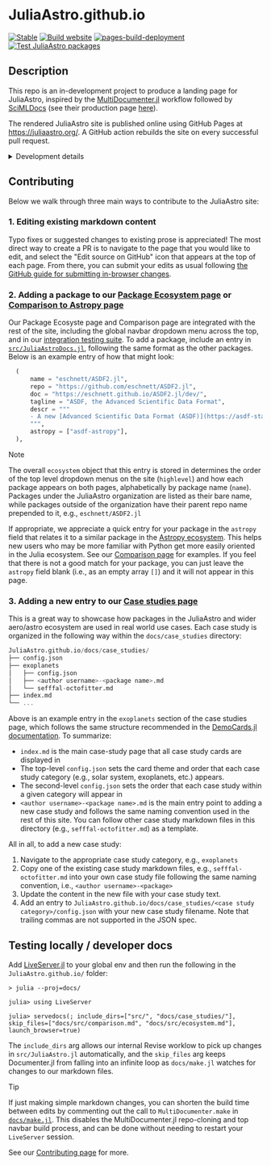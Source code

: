 JuliaAstro.github.io
====================

[![Stable](https://img.shields.io/badge/docs-stable-blue.svg)](https://juliaastro.org/)
[![Build website](https://github.com/JuliaAstro/JuliaAstro.github.io/actions/workflows/Documentation.yml/badge.svg)](https://github.com/JuliaAstro/JuliaAstro.github.io/actions/workflows/Documentation.yml)
[![pages-build-deployment](https://github.com/JuliaAstro/JuliaAstro.github.io/actions/workflows/pages/pages-build-deployment/badge.svg?branch=gh-pages)](https://github.com/JuliaAstro/JuliaAstro.github.io/actions/workflows/pages/pages-build-deployment)
[![Test JuliaAstro packages](https://github.com/JuliaAstro/JuliaAstro.github.io/actions/workflows/CI.yml/badge.svg)](https://github.com/JuliaAstro/JuliaAstro.github.io/actions/workflows/CI.yml)

## Description

This repo is an in-development project to produce a landing page for JuliaAstro, inspired by the [MultiDocumenter.jl](https://github.com/JuliaComputing/MultiDocumenter.jl) workflow followed by [SciMLDocs](https://github.com/SciML/SciMLDocs) (see their production page [here](https://docs.sciml.ai/Overview/stable/)).

The rendered JuliaAstro site is published online using GitHub Pages at <https://juliaastro.org/>. A GitHub action rebuilds the site on every successful pull request.

<details>
  <summary>Development details</summary>

  The main bits of this documentation package are organized in the following way:

  ```julia
  JuliaAstro.github.io
  ├── docs/
  │   ├── case_studies/
  │   ├── clones/
  │   ├── make.jl
  │   └── src/
  │       ├── comparison.md
  │       └──  ecosystem.md
  └── src/
      ├── comparison.jl
      ├── ecosystem.jl
      └── JuliaAstroDocs.jl
  ```

  1. All packages to document are stored in a nested NamedTuple (`ecosystem`) in `src/JuliaAstroDocs.jl`. This contains all of the metadata needed to build the rest of the site, and is the main entrypoint for making documentation contributions.
  1. Using this information, the markdown in `doc/src/` for our [comparison page](https://juliaastro.org/home/comparison/) and [ecosystem page](https://juliaastro.org/home/ecosystem/) are programatically created by `src/comparison.jl` and `src/ecosystem.jl`, respectively.
  1.  MultiDocumenter then builds the site via `docs/make.jl`, which also pulls the documentation for each JuliaAstro package and stores it in `docs/clones/`

</details>

## Contributing

Below we walk through three main ways to contribute to the JuliaAstro site:

### 1. Editing existing markdown content

Typo fixes or suggested changes to existing prose is appreciated! The most direct way to create a PR is to navigate to the page that you would like to edit, and select the "Edit source on GitHub" icon that appears at the top of each page. From there, you can submit your edits as usual following [the GitHub guide for submitting in-browser changes](https://docs.github.com/en/repositories/working-with-files/managing-files/editing-files).

### 2. Adding a package to our [Package Ecosystem page](https://juliaastro.org/home/ecosystem/) or [Comparison to Astropy page](https://juliaastro.org/home/comparison/)

Our Package Ecosyste page and Comparison page are integrated with the rest of the site, including the global navbar dropdown menu across the top, and in our [integration testing suite](https://github.com/JuliaAstro/JuliaAstro.github.io/actions/workflows/CI.yml). To add a package, include an entry in [`src/JuliaAstroDocs.jl`](https://github.com/JuliaAstro/JuliaAstro.github.io/blob/main/src/JuliaAstroDocs.jl), following the same format as the other packages. Below is an example entry of how that might look:

```julia
  (
      name = "eschnett/ASDF2.jl",
      repo = "https://github.com/eschnett/ASDF2.jl",
      doc = "https://eschnett.github.io/ASDF2.jl/dev/",
      tagline = "ASDF, the Advanced Scientific Data Format",
      descr = """
      - A new [Advanced Scientific Data Format (ASDF)](https://asdf-standard.readthedocs.io/en/latest/index.html) package, written in Julia
      """,
      astropy = ["asdf-astropy"],
  ),
```

> [!NOTE]
> The overall `ecosystem` object that this entry is stored in determines the order of the top level dropdown menus on the site (`highlevel`) and how each package appears on both pages, alphabetically by package name (`name`). Packages under the JuliaAstro organization are listed as their bare name, while packages outside of the organization have their parent repo name prepended to it, e.g., `eschnett/ASDF2.jl`

If appropriate, we appreciate a quick entry for your package in the `astropy` field that relates it to a similar package in the [Astropy ecosystem](https://www.astropy.org/). This helps new users who may be more familiar with Python get more easily oriented in the Julia ecosystem. See our [Comparison page](https://juliaastro.org/home/comparison/) for examples. If you feel that there is not a good match for your package, you can just leave the `astropy` field blank (i.e., as an empty array `[]`) and it will not appear in this page.

### 3. Adding a new entry to our [Case studies page](https://juliaastro.org/home/case_studies/)

This is a great way to showcase how packages in the JuliaAstro and wider aero/astro ecosystem are used in real world use cases. Each case study is organized in the following way within the `docs/case_studies` directory:

```julia
JuliaAstro.github.io/docs/case_studies/
├── config.json
├── exoplanets
│   ├── config.json
│   ├── <author username>-<package name>.md
│   └── sefffal-octofitter.md
├── index.md
└── ...
```

Above is an example entry in the `exoplanets` section of the case studies page, which follows the same structure recommended in the [DemoCards.jl documentation](https://democards.juliadocs.org/stable/quickstart/). To summarize:

* `index.md` is the main case-study page that all case study cards are displayed in
* The top-level `config.json` sets the card theme and order that each case study category (e.g., solar system, exoplanets, etc.) appears.
* The second-level `config.json` sets the order that each case study within a given category will appear in
* `<author username>-<package name>.md` is the main entry point to adding a new case study and follows the same naming convention used in the rest of this site. You can follow other case study markdown files in this directory (e.g., `sefffal-octofitter.md`) as a template.


All in all, to add a new case study:

1. Navigate to the appropriate case study category, e.g., `exoplanets`
1. Copy one of the existing case study markdown files, e.g., `sefffal-octofitter.md` into your own case study file following the same naming convention, i.e., `<author username>-<package>`
1. Update the content in the new file with your case study text.
1. Add an entry to `JuliaAstro.github.io/docs/case_studies/<case study category>/config.json` with your new case study filename. Note that trailing commas are not supported in the JSON spec.

## Testing locally / developer docs

Add [LiveServer.jl](https://github.com/JuliaDocs/LiveServer.jl) to your global env and then run the following in the `JuliaAstro.github.io/` folder:

```julia-repl
> julia --proj=docs/

julia> using LiveServer

julia> servedocs(; include_dirs=["src/", "docs/case_studies/"], skip_files=["docs/src/comparison.md", "docs/src/ecosystem.md"], launch_browser=true)
```

The `include_dirs` arg allows our internal Revise worklow to pick up changes in `src/JuliaAstro.jl` automatically, and the `skip_files` arg keeps Documenter.jl from falling into an infinite loop as `docs/make.jl` watches for changes to our markdown files.

> [!TIP]
> If just making simple markdown changes, you can shorten the build time between edits by commenting out the call to `MultiDocumenter.make` in [`docs/make.jl`](https://github.com/JuliaAstro/JuliaAstro.github.io/blob/main/docs/make.jl). This disables the MultiDocumenter.jl repo-cloning and top navbar build process, and can be done without needing to restart your `LiveServer` session.

See our [Contributing page](https://juliaastro.org/home/#Contributing) for more.
